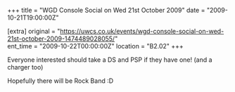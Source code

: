+++
title = "WGD Console Social on Wed 21st October 2009"
date = "2009-10-21T19:00:00Z"

[extra]
original = "https://uwcs.co.uk/events/wgd-console-social-on-wed-21st-october-2009-1474489028055/"    
ent_time = "2009-10-22T00:00:00Z"
location = "B2.02"
+++

Everyone interested should take a DS and PSP if they have one\! (and a charger too)

Hopefully there will be Rock Band :D

